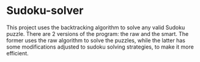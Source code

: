 # Sudoku-solver
This project uses the backtracking algorithm to solve any valid Sudoku puzzle. There are 2 versions of the program: the raw and the smart. The former uses the raw algorithm to solve the puzzles, while the latter has some modifications adjusted to sudoku solving strategies, to make it more efficient.  
